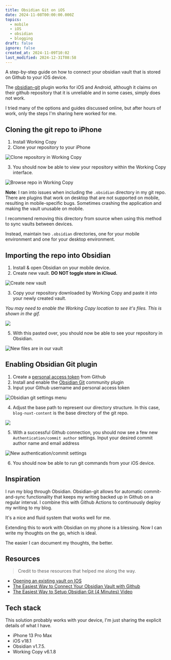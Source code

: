 ```yaml
---
title: Obsidian Git on iOS
date: 2024-11-08T00:00:00.000Z
topics:
  - mobile
  - iOS
  - obsidian
  - blogging
draft: false
ignore: false
created_at: 2024-11-09T10:02
last_modified: 2024-12-31T08:58
---
```


A step-by-step guide on how to connect your obsidian vault that is stored on Github to your iOS device. 

The [obsidian-git](https://github.com/Vinzent03/obsidian-git) plugin works for iOS and Android, although it claims on their github repository that it is unreliable and in some cases, simply does not work.

I tried many of the options and guides discussed online, but after hours of work, only the steps I'm sharing here worked for me.

## Cloning the git repo to iPhone

1. Install Working Copy
2. Clone your repository to your iPhone

![Clone repository in Working Copy](https://i.imgur.com/LWqHzTp.gif)


3. You should now be able to view your repository within the Working Copy interface.

![Browse repo in Working Copy](https://i.imgur.com/2SCcfvZ.gif)


**Note**: I  ran into issues when including the `.obsidian` directory in my git repo. There are plugins that work on desktop that are not supported on mobile, resulting in mobile-specific bugs. Sometimes crashing the application and making the vault unusable on mobile. 

I recommend removing this directory from source when using this method to sync vaults between devices. 

Instead, maintain two `.obsidian` directories, one for your mobile environment and one for your desktop environment.

## Importing the repo into Obsidian

1. Install & open Obsidian on your mobile device.
2. Create new vault. **DO NOT toggle store in iCloud.**

![Create new vault](https://i.imgur.com/quMRWRu.png)

3. Copy your repository downloaded by Working Copy and paste it into your newly created vault. 

*You may need to enable the Working Copy location to see it's files. This is shown in the gif.*

![](https://i.imgur.com/10q37FN.gif)

5. With this pasted over, you should now be able to see your repository in Obsidian.

![New files are in our vault](https://i.imgur.com/Rfs7qq3.png)

## Enabling Obsidian Git plugin

1. Create a [personal access token](https://docs.github.com/en/authentication/keeping-your-account-and-data-secure/creating-a-personal-access-token#creating-a-personal-access-token-classic) from Github
2. Install and enable the [Obsidian Git](https://github.com/denolehov/obsidian-git/wiki/Installation) community plugin
3. Input your Github username and personal access token

![Obsidian git settings menu](https://i.imgur.com/JaZXVQh.png)

4. Adjust the base path to represent our directory structure. In this case, `blog-nuxt-content` is the base directory of the git repo.

![](https://i.imgur.com/y5UmLfO.png)

5. With a successful Github connection, you should now see a few new `Authentication/commit author` settings. Input your desired commit author name and email address

![New authentication/commit settings](https://i.imgur.com/Hg59OPM.png)

6. You should now be able to run git commands from your iOS device.

## Inspiration

I run my blog through Obsidian. Obsidian-git allows for automatic commit-and-sync functionality that keeps my writing backed up in Github on a regular interval. I combine this with Github Actions to continuously deploy my writing to my blog.

It's a nice and fluid system that works well for me.

Extending this to work with Obsidian on my phone is a blessing. Now I can write my thoughts on the go, which is ideal. 

The easier I can document my thoughts, the better.

## Resources

 > Credit to these resources that helped me along the way.

- [Opening an existing vault on IOS](https://www.reddit.com/r/ObsidianMD/comments/wtgi57/opening_an_existing_vault_on_ios/)
- [The Easiest Way to Connect Your Obsidian Vault with Github](https://linked-blog-starter.vercel.app/connect-obsidian-vault-with-github)
- [The Easiest Way to Setup Obsidian Git (4 Minutes) Video](https://www.youtube.com/watch?v=5YZz38U20ws)

## Tech stack

This solution probably works with your device, I'm just sharing the explicit details of what I have.

- iPhone 13 Pro Max
- iOS v18.1
- Obsidian v1.7.5.
- Working Copy v6.1.8